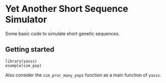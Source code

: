 # Yet Another Short Sequence Simulator

Some basic code to simulate short genetic sequences.

## Getting started

```
library(yasss)
example(sim_pop)
```

Also consider the `sim_proc_many_pops` function as a main function of `yasss`.

